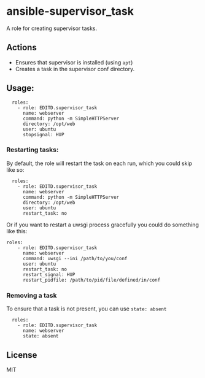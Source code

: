 # ansible-supervisor_task

A role for creating supervisor tasks.


## Actions

- Ensures that supervisor is installed (using `apt`)
- Creates a task in the supervisor conf directory.


## Usage:

```
  roles:
    - role: EDITD.supervisor_task
      name: webserver
      command: python -m SimpleHTTPServer
      directory: /opt/web
      user: ubuntu
      stopsignal: HUP
```

### Restarting tasks:

By default, the role will restart the task on each run, which you could skip like so:

```
  roles:
    - role: EDITD.supervisor_task
      name: webserver
      command: python -m SimpleHTTPServer
      directory: /opt/web
      user: ubuntu
      restart_task: no
```

Or if you want to restart a uwsgi process gracefully you could do something like this:

```
roles:
    - role: EDITD.supervisor_task
      name: webserver
      command: uwsgi --ini /path/to/you/conf
      user: ubuntu
      restart_task: no
      restart_signal: HUP
      restart_pidfile: /path/to/pid/file/defined/in/conf
```

### Removing a task

To ensure that a task is not present, you can use `state: absent`

```
  roles:
    - role: EDITD.supervisor_task
      name: webserver
      state: absent
```

## License

MIT
